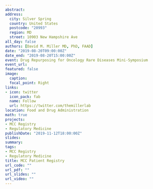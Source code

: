 ```yaml
---
abstract:
address:
  city: Silver Spring
  country: United States
  postcode: "20993"
  region: MD
  street: 10903 New Hampshire Ave
all_day: false
authors: [David M. Miller MD, PhD, FAAD]
date: "2019-08-20T09:00:00Z"
date_end: "2019-08-20T15:00:00Z"
event: Drug Repurposing for Oncology Rare Diseases Mini-Symposium
event_url: 
featured: false
image:
  caption: 
  focal_point: Right
links:
- icon: twitter
  icon_pack: fab
  name: Follow
  url: https://twitter.com/themillerlab
location: Food and Drug Administration
math: true
projects:
- MCC Registry
- Regulatory Medicine
publishDate: "2019-11-12T18:00:00Z"
slides:  
summary: 
tags:
- MCC Registry
- Regulatory Medicine
title: MCC Patient Registry
url_code: ""
url_pdf: ""
url_slides: ""
url_video: ""
---
```


